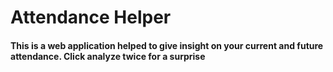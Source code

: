 <h1>Attendance Helper</h1>
<h4>This is a web application helped to give insight on your current and future attendance. Click analyze twice for a surprise </h4>